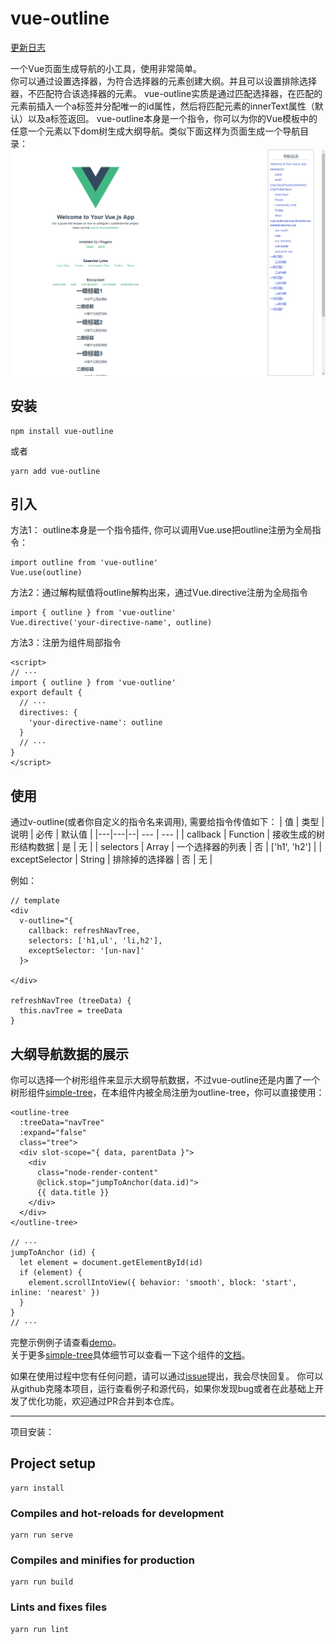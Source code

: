 # vue-outline
<a href="./changeLog.md">更新日志</a>

一个Vue页面生成导航的小工具，使用非常简单。  
你可以通过设置选择器，为符合选择器的元素创建大纲。并且可以设置排除选择器，不匹配符合该选择器的元素。 
vue-outline实质是通过匹配选择器，在匹配的元素前插入一个a标签并分配唯一的id属性，然后将匹配元素的innerText属性（默认）以及a标签返回。
vue-outline本身是一个指令，你可以为你的Vue模板中的任意一个元素以下dom树生成大纲导航。类似下面这样为页面生成一个导航目录：
![demo](./src/assets/sample.png)

## 安装
```
npm install vue-outline
```
或者
```
yarn add vue-outline
```

## 引入
方法1： outline本身是一个指令插件, 你可以调用Vue.use把outline注册为全局指令：
```
import outline from 'vue-outline'
Vue.use(outline)
```
方法2：通过解构赋值将outline解构出来，通过Vue.directive注册为全局指令
```
import { outline } from 'vue-outline'
Vue.directive('your-directive-name', outline)
```
方法3：注册为组件局部指令
```
<script>
// ···
import { outline } from 'vue-outline'
export default {
  // ···
  directives: {
    'your-directive-name': outline
  }
  // ···
}
</script>
```

## 使用
通过v-outline(或者你自定义的指令名来调用), 需要给指令传值如下：
| 值 | 类型 | 说明 | 必传 | 默认值 |
|---|---|--| --- | --- |
| callback | Function | 接收生成的树形结构数据 | 是 | 无 |
| selectors | Array | 一个选择器的列表 | 否 | ['h1', 'h2'] |
| exceptSelector | String | 排除掉的选择器 | 否 | 无 |

例如：
```
// template
<div
  v-outline="{
    callback: refreshNavTree,
    selectors: ['h1,ul', 'li,h2'],
    exceptSelector: '[un-nav]'
  }>

</div>

refreshNavTree (treeData) {
  this.navTree = treeData
}
```
## 大纲导航数据的展示
你可以选择一个树形组件来显示大纲导航数据，不过vue-outline还是内置了一个树形组件<a href="https://www.npmjs.com/package/simple-vue-tree">simple-tree</a>，在本组件内被全局注册为outline-tree，你可以直接使用：
```
<outline-tree
  :treeData="navTree"
  :expand="false"
  class="tree">
  <div slot-scope="{ data, parentData }">
    <div
      class="node-render-content"
      @click.stop="jumpToAnchor(data.id)">
      {{ data.title }}
    </div>
  </div>
</outline-tree>

// ···
jumpToAnchor (id) {
  let element = document.getElementById(id)
  if (element) {
    element.scrollIntoView({ behavior: 'smooth', block: 'start', inline: 'nearest' })
  }
}
// ···
```
完整示例例子请查看<a href="./src/components/HelloWOrld.vue">demo</a>。  
关于更多<a href="https://www.npmjs.com/package/simple-vue-tree">simple-tree</a>具体细节可以查看一下这个组件的<a href="https://www.npmjs.com/package/simple-vue-tree">文档</a>。

如果在使用过程中您有任何问题，请可以通过<a href="https://github.com/Lushenggang/vue-outline/issues">issue</a>提出，我会尽快回复。
你可以从github克隆本项目，运行查看例子和源代码，如果你发现bug或者在此基础上开发了优化功能，欢迎通过PR合并到本仓库。

------
项目安装：

## Project setup
```
yarn install
```

### Compiles and hot-reloads for development
```
yarn run serve
```

### Compiles and minifies for production
```
yarn run build
```

### Lints and fixes files
```
yarn run lint
```
